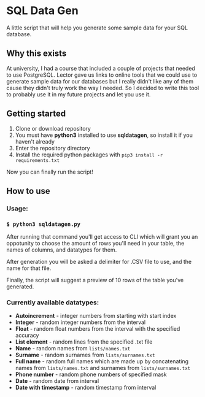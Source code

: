 # SQL Data Gen

A little script that will help you generate some sample data for your SQL database.

## Why this exists

At university, I had a course that included a couple of projects that needed to use PostgreSQL. Lector gave us links to online tools that we could use to generate sample data for our databases but I really didn't like any of them cause they didn't truly work the way I needed. So I decided to write this tool to probably use it in my future projects and let you use it.

## Getting started

1) Clone or download repository
2) You must have **python3** installed to use **sqldatagen**, so install it if you haven't already
3) Enter the repository directory
4) Install the required python packages with
`pip3 install -r requirements.txt`

Now you can finally run the script!

## How to use

### Usage:
### `$ python3 sqldatagen.py`

After running that command you'll get access to CLI which will grant you an oppotunity to choose the amount of rows you'll need in your table, the names of columns, and datatypes for them.

After generation you will be asked a delimiter for .CSV file to use, and the name for that file.

Finally, the script will suggest a preview of 10 rows of the table you've generated.

### Currently available datatypes:
+ **Autoincrement** - integer numbers from starting with start index 
+ **Integer** - random integer numbers from the interval
+ **Float** - random float numbers from the interval with the specified accuracy 
+ **List element** - random lines from the specified .txt file
+ **Name** - random names from `lists/names.txt`
+ **Surname** - random surnames from `lists/surnames.txt`
+ **Full name** - random full names which are made up by concatenating names from `lists/names.txt` and surnames from `lists/surnames.txt`
+ **Phone number** - random phone numbers of specified mask
+ **Date** - random date from interval
+ **Date with timestamp** - random timestamp from interval

